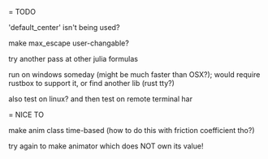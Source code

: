 = TODO

'default_center' isn't being used?

make max_escape user-changable?

try another pass at other julia formulas

run on windows someday (might be much faster than OSX?); 
would require rustbox to support it, or find another lib 
(rust tty?)

also test on linux?
and then test on remote terminal har

= NICE TO

make anim class time-based (how to do this with friction coefficient tho?)

try again to make animator which does NOT own its value!